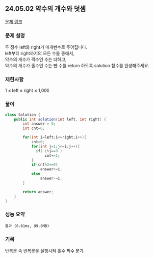## 24.05.02 약수의 개수와 덧셈
[문제 링크](https://school.programmers.co.kr/learn/courses/30/lessons/77884)

### 문제 설명
두 정수 left와 right가 매개변수로 주어집니다.  
left부터 right까지의 모든 수들 중에서,  
약수의 개수가 짝수인 수는 더하고,  
약수의 개수가 홀수인 수는 뺀 수를 return 하도록 solution 함수를 완성해주세요.  

### 제한사항
1 ≤ left ≤ right ≤ 1,000  

### 풀이
```java
class Solution {
    public int solution(int left, int right) {
        int answer = 0;
        int cnt=0;

        for(int i=left;i<=right;i++){
            cnt=0;    
            for(int j=1;j<=i;j++){
              if( i%j==0 )
                  cnt+=1;
            }
            if(cnt%2==0)
                answer+=i;
            else
                answer-=i;
        }

        return answer;
    }
}
```

### 성능 요약
	통과 (0.61ms, 89.8MB)

### 기록
반복문 속 반복문을 실행시켜 홀수 짝수 분기
